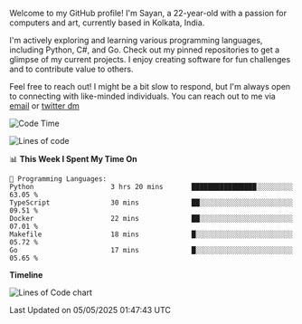 Welcome to my GitHub profile! I'm Sayan, a 22-year-old with a passion for computers and art, currently based in Kolkata, India.

I'm actively exploring and learning various programming languages, including Python, C#, and Go. Check out my pinned repositories to get a glimpse of my current projects. I enjoy creating software for fun challenges and to contribute value to others.

Feel free to reach out! I might be a bit slow to respond, but I'm always open to connecting with like-minded individuals. You can reach out to me via [email](mailto:me@sayanbiswas.in) or [twitter dm](https://twitter.com/TheDankDel)

<!--START_SECTION:waka-->
![Code Time](http://img.shields.io/badge/Code%20Time-2%2C222%20hrs-blue)

![Lines of code](https://img.shields.io/badge/From%20Hello%20World%20I%27ve%20Written-8.1%20million%20lines%20of%20code-blue)

📊 **This Week I Spent My Time On** 

```text
💬 Programming Languages: 
Python                   3 hrs 20 mins       ████████████████░░░░░░░░░   63.05 % 
TypeScript               30 mins             ██░░░░░░░░░░░░░░░░░░░░░░░   09.51 % 
Docker                   22 mins             ██░░░░░░░░░░░░░░░░░░░░░░░   07.01 % 
Makefile                 18 mins             █░░░░░░░░░░░░░░░░░░░░░░░░   05.72 % 
Go                       17 mins             █░░░░░░░░░░░░░░░░░░░░░░░░   05.65 % 
```

**Timeline**

![Lines of Code chart](https://raw.githubusercontent.com/Dank-del/Dank-del/main/assets/bar_graph.png)


 Last Updated on 05/05/2025 01:47:43 UTC
<!--END_SECTION:waka-->

